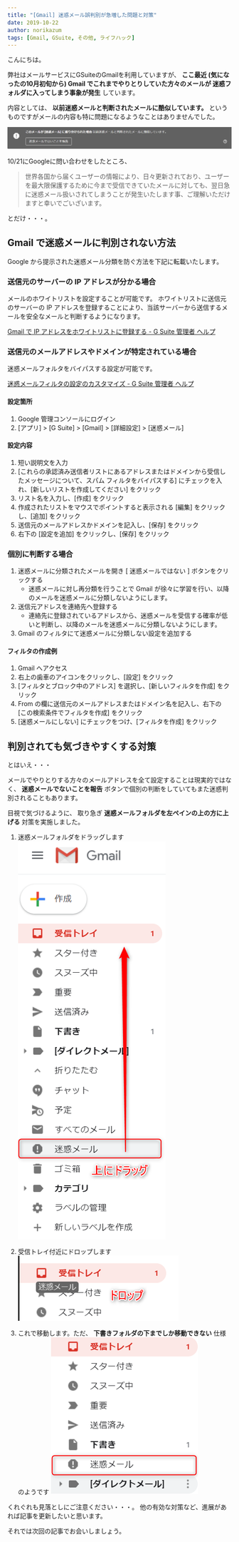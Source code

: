 ```yaml
---
title: "[Gmail] 迷惑メール誤判別が急増した問題と対策"
date: 2019-10-22
author: norikazum
tags: [Gmail, GSuite, その他, ライフハック]
---
```


こんにちは。

弊社はメールサービスにGSuiteのGmailを利用していますが、 **ここ最近 (気になったの10月初旬から) Gmail でこれまでやりとりしていた方々のメールが 迷惑フォルダに入ってしまう事象が発生** しています。

内容としては、 **以前迷惑メールと判断されたメールに酷似しています。** というものですがメールの内容も特に問題になるようなことはありませんでした。

![](images/measures-to-enter-junk-mail-folder-1.png)

10/21にGoogleに問い合わせをしたところ、

> 世界各国から届くユーザーの情報により、日々更新されており、ユーザーを最大限保護するために今まで受信できていたメールに対しても、翌日急に迷惑メール扱いされてしまうことが発生いたします事、ご理解いただけますと幸いでごいざいます。

とだけ・・・。


## Gmail で迷惑メールに判別されない方法

Google から提示された迷惑メール分類を防ぐ方法を下記に転載いたします。

### 送信元のサーバーの IP アドレスが分かる場合

メールのホワイトリストを設定することが可能です。
ホワイトリストに送信元のサーバーの IP アドレスを登録することにより、当該サーバーから送信するメールを安全なメールと判断するようになります。

[Gmail で IP アドレスをホワイトリストに登録する - G Suite 管理者 ヘルプ](https://support.google.com/a/answer/60751?hl=ja)

### 送信元のメールアドレスやドメインが特定されている場合
迷惑メールフォルタをバイパスする設定が可能です。

[迷惑メールフィルタの設定のカスタマイズ - G Suite 管理者 ヘルプ](https://support.google.com/a/answer/2368132?hl=ja)

#### 設定箇所

1. Google 管理コンソールにログイン
2. [アプリ] > [G Suite] > [Gmail] > [詳細設定] > [迷惑メール]

#### 設定内容

1. 短い説明文を入力
2. [これらの承認済み送信者リストにあるアドレスまたはドメインから受信したメッセージについて、スパム フィルタをバイパスする] にチェックを入れ、[新しいリストを作成してください] をクリック
3. リスト名を入力し、[作成] をクリック
4. 作成されたリストをマウスでポイントすると表示される [編集] をクリックし、[追加] をクリック
5. 送信元のメールアドレスかドメインを記入し、[保存] をクリック
6. 右下の [設定を追加] をクリックし、[保存] をクリック

### 個別に判断する場合

1. 迷惑メールに分類されたメールを開き [ 迷惑メールではない ] ボタンをクリックする
    - 迷惑メールに対し再分類を行うことで Gmail が徐々に学習を行い、以降のメールを迷惑メールに分類しないようにします。
2. 送信元アドレスを連絡先へ登録する
    - 連絡先に登録されているアドレスから、迷惑メールを受信する確率が低いと判断し、以降のメールを迷惑メールに分類しないようにします。
3. Gmail のフィルタにて迷惑メールに分類しない設定を追加する

#### フィルタの作成例

1. Gmail へアクセス
2. 右上の歯車のアイコンをクリックし、[設定] をクリック
3. [フィルタとブロック中のアドレス] を選択し、[新しいフィルタを作成] をクリック
4. From の欄に送信元のメールアドレスまたはドメイン名を記入し、右下の [この検索条件でフィルタを作成] をクリック
5. [迷惑メールにしない] にチェックをつけ、[フィルタを作成] をクリック

## 判別されても気づきやすくする対策

とはいえ・・・

メールでやりとりする方々のメールアドレスを全て設定することは現実的ではなく、
**迷惑メールでないことを報告** ボタンで個別の判断をしていてもまた迷惑判別されることもあります。

目視で気づけるように、 取り急ぎ **迷惑メールフォルダを左ペインの上の方に上げる** 対策を実施しました。

1. 迷惑メールフォルダをドラッグします
![](images/measures-to-enter-junk-mail-folder-2.png)

1. 受信トレイ付近にドロップします
![](images/measures-to-enter-junk-mail-folder-3.png)

1. これで移動します。ただ、 **下書きフォルダの下までしか移動できない** 仕様のようです
![](images/measures-to-enter-junk-mail-folder-4.png)

くれぐれも見落としにご注意ください・・・。
他の有効な対策など、進展があれば記事を更新したいと思います。

それでは次回の記事でお会いしましょう。